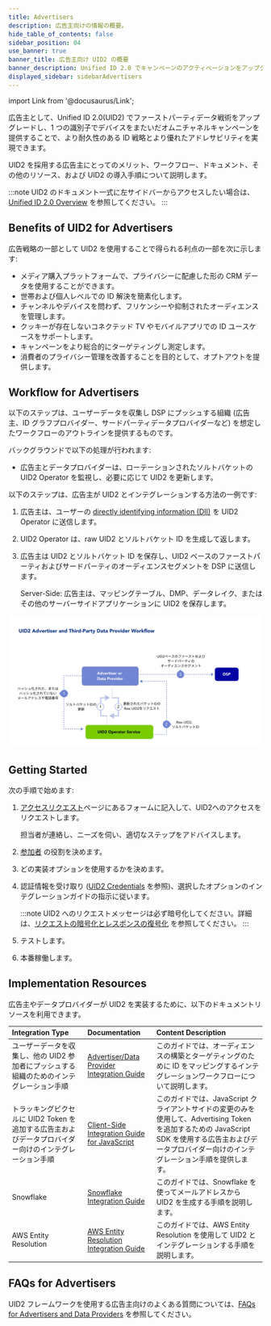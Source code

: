```yaml
---
title: Advertisers
description: 広告主向けの情報の概要。
hide_table_of_contents: false
sidebar_position: 04
use_banner: true
banner_title: 広告主向け UID2 の概要
banner_description: Unified ID 2.0 でキャンペーンのアクティベーションをアップグレードしましょう。
displayed_sidebar: sidebarAdvertisers
---
```


import Link from '@docusaurus/Link';

広告主として、Unified ID 2.0(UID2) でファーストパーティデータ戦術をアップグレードし、1 つの識別子でデバイスをまたいだオムニチャネルキャンペーンを提供することで、より耐久性のある ID 戦略とより優れたアドレサビリティを実現できます。

UID2 を採用する広告主にとってのメリット、ワークフロー、ドキュメント、その他のリソース、および UID2 の導入手順について説明します。

:::note
UID2 のドキュメント一式に左サイドバーからアクセスしたい場合は、[Unified ID 2.0 Overview](../intro.md) を参照してください。
:::

## Benefits of UID2 for Advertisers

広告戦略の一部として UID2 を使用することで得られる利点の一部を次に示します:
- メディア購入プラットフォームで、プライバシーに配慮した形の CRM データを使用することができます。
- 世帯および個人レベルでの ID 解決を簡素化します。
- チャンネルやデバイスを問わず、フリケンシーや抑制されたオーディエンスを管理します。
- クッキーが存在しないコネクテッド TV やモバイルアプリでの ID ユースケースをサポートします。
- キャンペーンをより総合的にターゲティングし測定します。
- 消費者のプライバシー管理を改善することを目的として、オプトアウトを提供します。

## Workflow for Advertisers

以下のステップは、ユーザーデータを収集し DSP にプッシュする組織 (広告主、ID グラフプロバイダー、サードパーティデータプロバイダーなど) を想定したワークフローのアウトラインを提供するものです。

バックグラウンドで以下の処理が行われます:
* 広告主とデータプロバイダーは、ローテーションされたソルトバケットの UID2 Operator を監視し、必要に応じて UID2 を更新します。

以下のステップは、広告主が UID2 とインテグレーションする方法の一例です:

1. 広告主は、ユーザーの [directly identifying information (DII)](../ref-info/glossary-uid.md#gl-dii) を UID2 Operator に送信します。
2. UID2 Operator は、raw UID2 とソルトバケット ID を生成して返します。
3. 広告主は UID2 とソルトバケット ID を保存し、UID2 ベースのファーストパーティおよびサードパーティのオーディエンスセグメントを DSP に送信します。

      Server-Side: 広告主は、マッピングテーブル、DMP、データレイク、またはその他のサーバーサイドアプリケーションに UID2 を保存します。

![Data Provider Workflow](images/UID2AdvertiserAndThirdPartyDataProviderWorkflow.jpg)

## Getting Started

次の手順で始めます:

1. [アクセスリクエスト](/request-access)ページにあるフォームに記入して、UID2へのアクセスをリクエストします。

   担当者が連絡し、ニーズを伺い、適切なステップをアドバイスします。
1. [参加者](../intro.md#participants) の役割を決めます。
1. どの実装オプションを使用するかを決めます。
1. 認証情報を受け取り ([UID2 Credentials](../getting-started/gs-credentials.md) を参照)、選択したオプションのインテグレーションガイドの指示に従います。

   :::note
   UID2 へのリクエストメッセージは必ず暗号化してください。詳細は、[リクエストの暗号化とレスポンスの復号化](../getting-started/gs-encryption-decryption.md) を参照してください。
   :::
1. テストします。
1. 本番稼働します。

## Implementation Resources

広告主やデータプロバイダーが UID2 を実装するために、以下のドキュメントリソースを利用できます。

| Integration Type| Documentation | Content Description |
| :--- | :--- | :--- |
| ユーザーデータを収集し、他の UID2 参加者にプッシュする組織のためのインテグレーション手順 | [Advertiser/Data Provider Integration Guide](../guides/advertiser-dataprovider-guide.md) | このガイドでは、オーディエンスの構築とターゲティングのために ID をマッピングするインテグレーションワークフローについて説明します。 |
| トラッキングピクセルに UID2 Token を追加する広告主およびデータプロバイダー向けのインテグレーション手順 | [Client-Side Integration Guide for JavaScript](../guides/publisher-client-side.md) | このガイドでは、JavaScript クライアントサイドの変更のみを使用して、Advertising Token を追加するための JavaScript SDK を使用する広告主およびデータプロバイダー向けのインテグレーション手順を提供します。<!-- UID2_only: Not applicable for EUID --> |
| Snowflake | [Snowflake Integration Guide](../guides/snowflake_integration.md) | このガイドでは、Snowflake を使ってメールアドレスから UID2 を生成する手順を説明します。 |
| AWS Entity Resolution | [AWS Entity Resolution Integration Guide](../guides/integration-aws-entity-resolution.md) | このガイドでは、AWS Entity Resolution を使用して UID2 とインテグレーションする手順を説明します。 |

## FAQs for Advertisers

UID2 フレームワークを使用する広告主向けのよくある質問については、[FAQs for Advertisers and Data Providers](../getting-started/gs-faqs.md#faqs-for-advertisers-and-data-providers) を参照してください。
